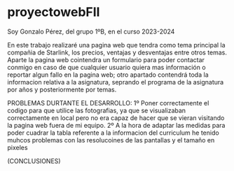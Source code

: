 # proyectowebFII
Soy Gonzalo Pérez, del grupo 1ºB, en el curso 2023-2024

En este trabajo realizaré una pagina web que tendra como tema principal la compañia de Starlink, los precios, ventajas y desventajas entre otros temas. Aparte la pagina web cointendra un formulario para poder contactar conmigo en caso de que cualquier usuario quiera mas información o reportar algun fallo en la pagina web; otro apartado contendrá toda la informacion relativa a la asignatura, seprando el programa de la asignatura por años y posteriormente por temas.

PROBLEMAS DURTANTE EL DESARROLLO:
1º Poner correctamente el codigo para que utilice las fotografias, ya que se visualizaban correctamente en local pero no era capaz de hacer que se vieran visitando la pagina web fuera de mi equipo.
2º A la hora de adaptar las medidas para poder cuadrar la tabla referente a la informacion del curriculum he tenido muhcos problemas con las resolucoines de las pantallas y el tamaño en pixeles

(CONCLUSIONES)
